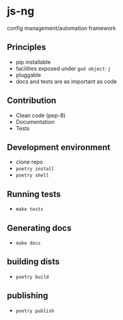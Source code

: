 # js-ng

config management/automation framework

## Principles

- pip installable
- facilities exposed under `god object`: `j`
- pluggable
- docs and tests are as important as code


## Contribution

- Clean code (pep-8)
- Documentation
- Tests

## Development environment
- clone repo
- `poetry install`
- `poetry shell` 

## Running tests
- `make tests`

## Generating docs
- `make docs`


## building dists
- `poetry build`

## publishing 
- `poetry publish`